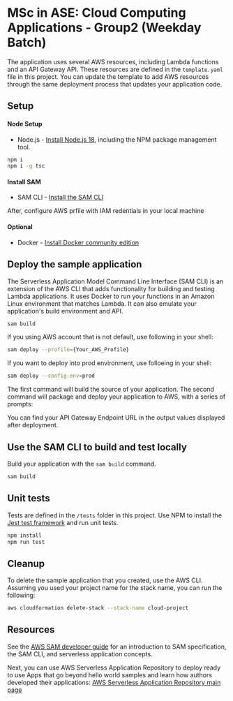 # MSc in ASE: Cloud Computing Applications - Group2 (Weekday Batch)

The application uses several AWS resources, including Lambda functions and an API Gateway API. These resources are defined in the `template.yaml` file in this project. You can update the template to add AWS resources through the same deployment process that updates your application code.

## Setup

#### Node Setup

- Node.js - [Install Node.js 18](https://nodejs.org/en/), including the NPM package management tool.

```bash
npm i
npm i -g tsc
```

#### Install SAM

- SAM CLI - [Install the SAM CLI](https://docs.aws.amazon.com/serverless-application-model/latest/developerguide/serverless-sam-cli-install.html)

After, configure AWS prfile with IAM redentials in your local machine

#### Optional

- Docker - [Install Docker community edition](https://hub.docker.com/search/?type=edition&offering=community)

## Deploy the sample application

The Serverless Application Model Command Line Interface (SAM CLI) is an extension of the AWS CLI that adds functionality for building and testing Lambda applications. It uses Docker to run your functions in an Amazon Linux environment that matches Lambda. It can also emulate your application's build environment and API.

```bash
sam build
```

If you using AWS account that is not default, use following in your shell:

```bash
sam deploy --profile={Your_AWS_Profile}
```

If you want to deploy into prod environment, use folloeing in your shell:

```bash
sam deploy --config-env=prod
```

The first command will build the source of your application. The second command will package and deploy your application to AWS, with a series of prompts:

You can find your API Gateway Endpoint URL in the output values displayed after deployment.

## Use the SAM CLI to build and test locally

Build your application with the `sam build` command.

```bash
sam build
```

## Unit tests

Tests are defined in the `/tests` folder in this project. Use NPM to install the [Jest test framework](https://jestjs.io/) and run unit tests.

```bash
npm install
npm run test
```

## Cleanup

To delete the sample application that you created, use the AWS CLI. Assuming you used your project name for the stack name, you can run the following:

```bash
aws cloudformation delete-stack --stack-name cloud-project
```

## Resources

See the [AWS SAM developer guide](https://docs.aws.amazon.com/serverless-application-model/latest/developerguide/what-is-sam.html) for an introduction to SAM specification, the SAM CLI, and serverless application concepts.

Next, you can use AWS Serverless Application Repository to deploy ready to use Apps that go beyond hello world samples and learn how authors developed their applications: [AWS Serverless Application Repository main page](https://aws.amazon.com/serverless/serverlessrepo/)
